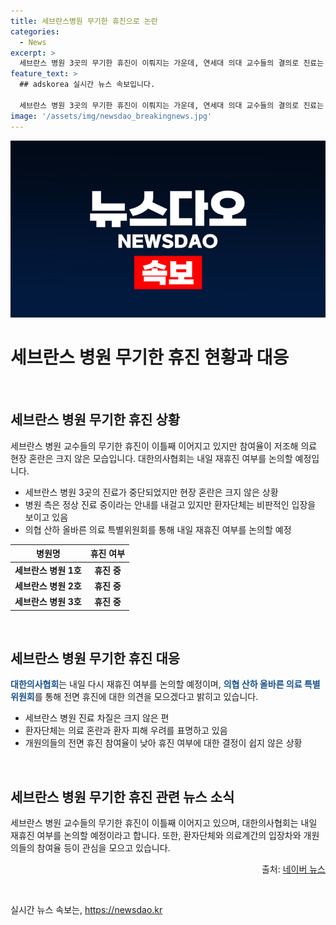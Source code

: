 ```yaml
---
title: 세브란스병원 무기한 휴진으로 논란
categories:
  - News
excerpt: >
  세브란스 병원 3곳의 무기한 휴진이 이뤄지는 가운데, 연세대 의대 교수들의 결의로 진료는 계속되고 있지만, 참여율은 낮아 혼란은 크지 않은 상황. 환자단체는 이를 반인륜적인 행동으로 비판하며, 의사협회는 재휴진 여부 논의 예정. 이에 대해 휴진 참여율이 낮아 재휴진 결정에 부담이 있으나, 환자 피해 우려가 여전한 가운데 휴진에 대한 의견 모은다는 계획. (150자)
feature_text: >
  ## adskorea 실시간 뉴스 속보입니다.

  세브란스 병원 3곳의 무기한 휴진이 이뤄지는 가운데, 연세대 의대 교수들의 결의로 진료는 계속되고 있지만, 참여율은 낮아 혼란은 크지 않은 상황. 환자단체는 이를 반인륜적인 행동으로 비판하며, 의사협회는 재휴진 여부 논의 예정. 이에 대해 휴진 참여율이 낮아 재휴진 결정에 부담이 있으나, 환자 피해 우려가 여전한 가운데 휴진에 대한 의견 모은다는 계획. (150자)
image: '/assets/img/newsdao_breakingnews.jpg'
---
```


<p><img src="/assets/img/newsdao_breakingnews.jpg" alt="adskorea 속보" /></p>

<h1 data-ke-size="size36">세브란스 병원 무기한 휴진 현황과 대응</h1>

<p data-ke-size="size16">&nbsp;</p>

<h2 data-ke-size="size26">세브란스 병원 무기한 휴진 상황</h2>

<p data-ke-size="size16">세브란스 병원 교수들의 무기한 휴진이 이틀째 이어지고 있지만 참여율이 저조해 의료 현장 혼란은 크지 않은 모습입니다. 대한의사협회는 내일 재휴진 여부를 논의할 예정입니다.</p>

<ul>
<li>세브란스 병원 3곳의 진료가 중단되었지만 현장 혼란은 크지 않은 상황</li>
<li>병원 측은 정상 진료 중이라는 안내를 내걸고 있지만 환자단체는 비판적인 입장을 보이고 있음</li>
<li>의협 산하 올바른 의료 특별위원회를 통해 내일 재휴진 여부를 논의할 예정</li>
</ul>

<table>
<thead>
<tr>
<th>병원명</th>
<th>휴진 여부</th>
</tr>
</thead>
<tbody>
<tr>
<td style="text-align: center; height: 17px;"><b>세브란스 병원 1호</b></td>
<td style="text-align: center; height: 17px;"><b>휴진 중</b></td>
</tr>
<tr>
<td style="text-align: center; height: 17px;"><b>세브란스 병원 2호</b></td>
<td style="text-align: center; height: 17px;"><b>휴진 중</b></td>
</tr>
<tr>
<td style="text-align: center; height: 17px;"><b>세브란스 병원 3호</b></td>
<td style="text-align: center; height: 17px;"><b>휴진 중</b></td>
</tr>
</tbody>
</table>

<p data-ke-size="size16">&nbsp;</p>

<h2 data-ke-size="size26">세브란스 병원 무기한 휴진 대응</h2>

<p data-ke-size="size16"><b><span style="color: #1a5490;">대한의사협회</span></b>는 내일 다시 재휴진 여부를 논의할 예정이며, <b><span style="color: #1a5490;">의협 산하 올바른 의료 특별위원회</span></b>를 통해 전면 휴진에 대한 의견을 모으겠다고 밝히고 있습니다.</p>

<ul>
<li>세브란스 병원 진료 차질은 크지 않은 편</li>
<li>환자단체는 의료 혼란과 환자 피해 우려를 표명하고 있음</li>
<li>개원의들의 전면 휴진 참여율이 낮아 휴진 여부에 대한 결정이 쉽지 않은 상황</li>
</ul>

<p data-ke-size="size16">&nbsp;</p>

<h2 data-ke-size="size26">세브란스 병원 무기한 휴진 관련 뉴스 소식</h2>

<p data-ke-size="size16">세브란스 병원 교수들의 무기한 휴진이 이틀째 이어지고 있으며, 대한의사협회는 내일 재휴진 여부를 논의할 예정이라고 합니다. 또한, 환자단체와 의료계간의 입장차와 개원의들의 참여율 등이 관심을 모으고 있습니다.</p>

<p style="text-align: right;" data-ke-size="size16">출처: <a href="https://news.naver.com/main/read.nhn?mode=LSD&mid=sec&sid1=102&oid=052&aid=0001646377" target="_blank">네이버 뉴스</a></p>

<p data-ke-size="size16">&nbsp;</p>
실시간 뉴스 속보는, <a href="https://newsdao.kr" rel="dofollow">https://newsdao.kr</a>


